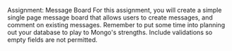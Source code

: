 Assignment: Message Board
For this assignment, you will create a simple single page message board that allows users to create messages, and comment on existing messages. Remember to put some time into planning out your database to play to Mongo's strengths. Include validations so empty fields are not permitted. 
